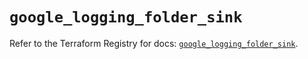# `google_logging_folder_sink`

Refer to the Terraform Registry for docs: [`google_logging_folder_sink`](https://registry.terraform.io/providers/hashicorp/google/6.24.0/docs/resources/logging_folder_sink).
